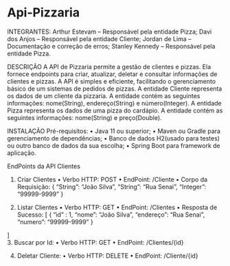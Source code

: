 # Api-Pizzaria

INTEGRANTES:
Arthur Estevam – Responsável pela entidade Pizza;
Davi dos Anjos – Responsável pela entidade Cliente;
Jordan de Lima – Documentação e correção de erros;
Stanley Kennedy – Responsável pela entidade Pizza.

DESCRIÇÃO
A API de Pizzaria permite a gestão de clientes e pizzas. Ela fornece endpoints para criar, atualizar, deletar e consultar informações de clientes e pizzas. A API é simples e eficiente, facilitando o gerenciamento básico de um sistemas de pedidos de pizzas.
A entidade Cliente representa os dados de um cliente da pizzaria. A entidade contém as seguintes informações: nome(String), endereço(String) e número(Integer). A entidade Pizza representa os dados de uma pizza do cardápio. A entidade contém as seguintes informações: nome(String) e preço(Double). 

INSTALAÇÃO
Pré-requisitos:
•	Java 11 ou superior;
•	Maven ou Gradle para gerenciamento de dependências;
•	Banco de dados H2(usado para testes) ou outro banco de dados da sua escolha;
•	Spring Boot para framework de aplicação.

EndPoints da API
Clientes
1.	Criar Clientes
•	Verbo HTTP: POST
•	EndPoint: /Cliente
•	Corpo da Requisição:
  {
    “String”: “João Silva”,
    “String”: “Rua Senai”,
    “Integer”: “99999-9999”
  }

2.	Listar Clientes
•	Verbo HTTP: GET
•	EndPoint: /Clientes
•	Resposta de Sucesso:
[
  {
    “id” : 1,
  	“nome”: “João Silva”,
  	“endereço”: “Rua Senai”,
  	“numero”: “99999-9999”
  }

]	
3.	Buscar por Id:
•	Verbo HTTP: GET
•	EndPoint: /Clientes/{id}

4.	Deletar Cliente:
•	Verbo HTTP: DELETE
•	EndPoint: /Cliente/{id}

